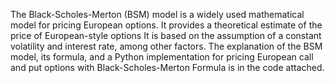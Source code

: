The Black-Scholes-Merton (BSM) model is a widely used mathematical model for pricing European options. It provides a theoretical estimate of the price of European-style options
It is based on the assumption of a constant volatility and interest rate, among other factors. 
The explanation of the BSM model, its formula, and a Python implementation for pricing European call and put options with Black-Scholes-Merton Formula is in the code attached.

